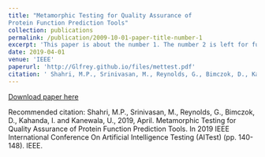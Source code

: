 ```yaml
---
title: "Metamorphic Testing for Quality Assurance of
Protein Function Prediction Tools"
collection: publications
permalink: /publication/2009-10-01-paper-title-number-1
excerpt: 'This paper is about the number 1. The number 2 is left for future work.'
date: 2019-04-01
venue: 'IEEE'
paperurl: 'http://Glfrey.github.io/files/mettest.pdf'
citation: ' Shahri, M.P., Srinivasan, M., Reynolds, G., Bimczok, D., Kahanda, I. and Kanewala, U. 2019. &quot;Metamorphic Testing for Quality Assurance of Protein Function Prediction Tools.&quot; <i>2019 IEEE International Conference On Artificial Intelligence Testing (AITest) 1</i>.'
---
```


[Download paper here](http://Glfrey.github.io/files/mettest.pdf)

Recommended citation: Shahri, M.P., Srinivasan, M., Reynolds, G., Bimczok, D., Kahanda, I. and Kanewala, U., 2019, April. Metamorphic Testing for Quality Assurance of Protein Function Prediction Tools. In 2019 IEEE International Conference On Artificial Intelligence Testing (AITest) (pp. 140-148). IEEE.
